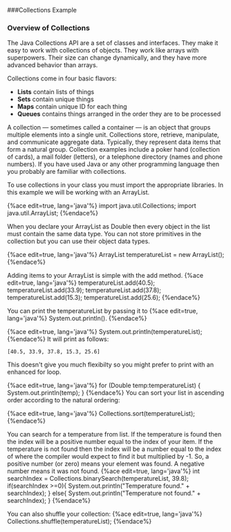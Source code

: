 ###Collections Example
### Overview of Collections
The Java Collections API are a set of classes and interfaces. They make it easy to work with collections of objects. They work like arrays with superpowers. Their size can change dynamically, and they have more advanced behavior than arrays.

Collections come in four basic flavors:
* **Lists** contain lists of things
* **Sets** contain unique things
* **Maps** contain unique ID for each thing
* **Queues** contains things arranged in the order they are to be processed

A collection — sometimes called a container — is an object that groups multiple elements into a single unit. Collections store, retrieve, manipulate, and communicate aggregate data. Typically, they represent data items that form a natural group. Collection examples include a poker hand (collection of cards), a mail folder (letters), or a telephone directory (names and phone numbers). If you have used Java or any other programming language then you probably are familiar with collections.

To use collections in your class you must import the appropriate libraries. In this example we will be working with an ArrayList.

{%ace edit=true, lang='java'%}
import java.util.Collections;
import java.util.ArrayList;
{%endace%}

When you declare your ArrayList as Double then every object in the list must contain the same data type. You can not store primitives in the collection but you can use their object data types.

{%ace edit=true, lang='java'%}
ArrayList<Double> temperatureList = new ArrayList<Double>();
{%endace%}


Adding items to your ArrayList is simple with the add method.
{%ace edit=true, lang='java'%}
temperatureList.add(40.5);
temperatureList.add(33.9);
temperatureList.add(37.8);
temperatureList.add(15.3);
temperatureList.add(25.6); 
{%endace%}


You can print the temperatureList by passing it to
{%ace edit=true, lang='java'%}
System.out.println().
{%endace%}

{%ace edit=true, lang='java'%}
System.out.println(temperatureList);
{%endace%}
It will print as follows:
```
[40.5, 33.9, 37.8, 15.3, 25.6]
```

This doesn't give you much flexibilty so you might prefer to print with an enhanced for loop. 

{%ace edit=true, lang='java'%}
for (Double temp:temperatureList)
 {
 System.out.println(temp);
 }
{%endace%}
You can sort your list in ascending order according to the natural ordering:

{%ace edit=true, lang='java'%}
Collections.sort(temperatureList);
{%endace%}

You can search for a temperature from list. If the temperature is found then the index will be a positive number equal to the index of your item. If the temperature is not found then the index will be a number equal to the index of where the compiler would expect to find it but multiplied by -1. So, a positive number (or zero) means your element was found. A negative number means it was not found.
{%ace edit=true, lang='java'%}
 int searchIndex = Collections.binarySearch(temperatureList, 39.8);
 if(searchIndex >=0){
     System.out.println("Temperature found." + searchIndex);
 }
 else{
     System.out.println("Temperature not found." + searchIndex);
 }
{%endace%}

You can also shuffle your collection:
{%ace edit=true, lang='java'%}
Collections.shuffle(temperatureList);
{%endace%}